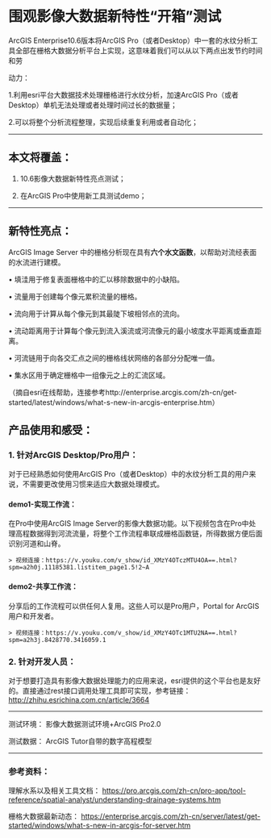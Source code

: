 # 围观影像大数据新特性“开箱”测试
 

ArcGIS Enterprise10.6版本将ArcGIS Pro（或者Desktop）中一套的水纹分析工具全部在栅格大数据分析平台上实现，这意味着我们可以从以下两点出发节约时间和劳

动力：

1.利用esri平台大数据技术处理栅格进行水纹分析，加速ArcGIS Pro（或者Desktop）单机无法处理或者处理时间过长的数据量；

2.可以将整个分析流程整理，实现后续重复利用或者自动化；





----------

## 本文将覆盖： ##

1. 10.6影像大数据新特性亮点测试；

2. 在ArcGIS Pro中使用新工具测试demo；

----------


## 新特性亮点： ##

ArcGIS Image Server 中的栅格分析现在具有**六个水文函数**，以帮助对流经表面的水流进行建模。

•	填洼用于修复表面栅格中的汇以移除数据中的小缺陷。

•	流量用于创建每个像元累积流量的栅格。

•	流向用于计算从每个像元到其最陡下坡相邻点的流向。

•	流动距离用于计算每个像元到流入溪流或河流像元的最小坡度水平距离或垂直距离。

•	河流链用于向各交汇点之间的栅格线状网络的各部分分配唯一值。

•	集水区用于确定栅格中一组像元之上的汇流区域。

（摘自esri在线帮助，连接参考http://enterprise.arcgis.com/zh-cn/get-started/latest/windows/what-s-new-in-arcgis-enterprise.htm）


## 产品使用和感受： ##

### 1.	针对ArcGIS Desktop/Pro用户： ###

对于已经熟悉如何使用ArcGIS Pro（或者Desktop）中的水纹分析工具的用户来说，不需要更改使用习惯来适应大数据处理模式。

#### demo1-实现工作流： ####

在Pro中使用ArcGIS Image Server的影像大数据功能。以下视频包含在Pro中处理高程数据得到河流流量，将整个工作流程串联成栅格函数链，所得数据方便后面识别河道和山脊。


    
    > 视频连接：https://v.youku.com/v_show/id_XMzY4OTczMTU4OA==.html?spm=a2h0j.11185381.listitem_page1.5!2~A


#### demo2-共享工作流： ####

分享后的工作流程可以供任何人复用。这些人可以是Pro用户，Portal for ArcGIS用户和开发者。

    > 视频连接：https://v.youku.com/v_show/id_XMzY4OTc1MTU2NA==.html?spm=a2h3j.8428770.3416059.1


### 2.	针对开发人员： ###
对于想要打造具有影像大数据处理能力的应用来说，esri提供的这个平台也是友好的。直接通过rest接口调用处理工具即可实现，参考链接：http://zhihu.esrichina.com.cn/article/3664


----------

测试环境：
影像大数据测试环境+ArcGIS Pro2.0

测试数据：
ArcGIS Tutor自带的数字高程模型

----------

### 参考资料： ###
理解水系以及相关工具文档：
https://pro.arcgis.com/zh-cn/pro-app/tool-reference/spatial-analyst/understanding-drainage-systems.htm

栅格大数据最新动态：
https://enterprise.arcgis.com/zh-cn/server/latest/get-started/windows/what-s-new-in-arcgis-for-server.htm


